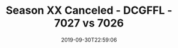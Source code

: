 ---
title: Season XX Canceled - DCGFFL - 7027 vs 7026
teams_score:
- team: 7027
  score: 14
- team: 7026
  score: 31
mvp: Chris, Antonio
game-ball: Andrew, Ashley
season: 19
week: 4
date: '2019-09-30T22:59:06'
pageid: season-xix-week-4-9-29-7027-vs-7026
---